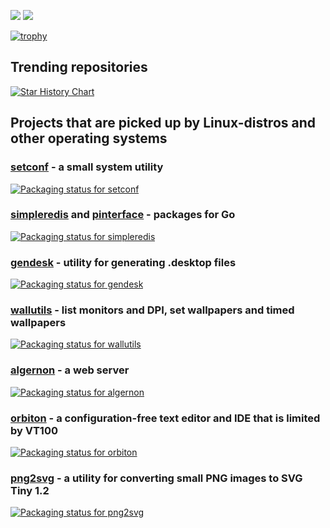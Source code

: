 ![](https://github-profile-summary-cards.vercel.app/api/cards/stats?username=xyproto&theme=nord_dark) ![](https://github-profile-summary-cards.vercel.app/api/cards/repos-per-language?username=xyproto&theme=nord_dark)

[![trophy](https://github-profile-trophy.vercel.app/?username=xyproto&theme=gruvbox&column=7&margin-w=15&margin-h=15&title=AllSuperRank,MultiLanguage,Stars,Commits,Follower,Issues,PullRequest)](https://github.com/xyproto)

## Trending repositories

[![Star History Chart](https://api.star-history.com/svg?repos=xyproto/orbiton,xyproto/wallutils,xyproto/png2svg,xyproto/algernon,xyproto/sdl2-examples,xyproto/permissions2,xyproto/setconf&type=Date)](https://star-history.com/#xyproto/orbiton&xyproto/wallutils&xyproto/png2svg&xyproto/algernon&xyproto/sdl2-examples&xyproto/permissions2&xyproto/setconf&Date)

## Projects that are picked up by Linux-distros and other operating systems

### [setconf](https://github.com/xyproto/setconf) - a small system utility

[![Packaging status for setconf](https://repology.org/badge/vertical-allrepos/setconf.svg)](https://github.com/xyproto/setconf)

### [simpleredis](https://github.com/xyproto/simpleredis) and [pinterface](https://github.com/xyproto/pinterface) - packages for Go

[![Packaging status for simpleredis](https://repology.org/badge/vertical-allrepos/go:github-xyproto-simpleredis.svg)](https://github.com/xyproto/simpleredis)

### [gendesk](https://github.com/xyproto/gendesk) - utility for generating .desktop files

[![Packaging status for gendesk](https://repology.org/badge/vertical-allrepos/gendesk.svg)](https://github.com/xyproto/gendesk)

### [wallutils](https://github.com/xyproto/wallutils) - list monitors and DPI, set wallpapers and timed wallpapers

[![Packaging status for wallutils](https://repology.org/badge/vertical-allrepos/wallutils.svg)](https://github.com/xyproto/wallutils)

### [algernon](https://github.com/xyproto/algernon) - a web server

[![Packaging status for algernon](https://repology.org/badge/vertical-allrepos/algernon.svg)](https://github.com/xyproto/algernon)

### [orbiton](https://github.com/xyproto/orbiton) - a configuration-free text editor and IDE that is limited by VT100

[![Packaging status for orbiton](https://repology.org/badge/vertical-allrepos/orbiton.svg)](https://github.com/xyproto/orbiton)

### [png2svg](https://github.com/xyproto/png2svg) - a utility for converting small PNG images to SVG Tiny 1.2

[![Packaging status for png2svg](https://repology.org/badge/vertical-allrepos/png2svg.svg)](https://github.com/xyproto/png2svg)
